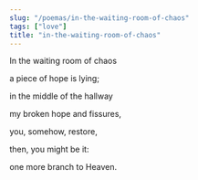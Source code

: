 ```yaml
---
slug: "/poemas/in-the-waiting-room-of-chaos"
tags: ["love"]
title: "in-the-waiting-room-of-chaos"
---
```

In the waiting room of chaos

a piece of hope is lying;

in the middle of the hallway

my broken hope and fissures,

you, somehow, restore,

then, you might be it:

one more branch to Heaven.